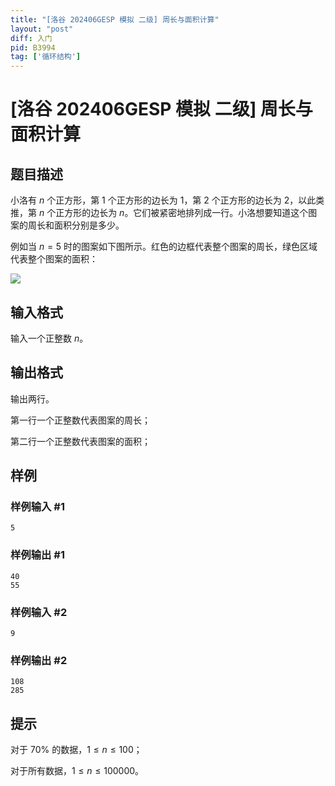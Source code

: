 ```yaml
---
title: "[洛谷 202406GESP 模拟 二级] 周长与面积计算"
layout: "post"
diff: 入门
pid: B3994
tag: ['循环结构']
---
```

# [洛谷 202406GESP 模拟 二级] 周长与面积计算
## 题目描述

小洛有 $n$ 个正方形，第 $1$ 个正方形的边长为 $1$，第 $2$ 个正方形的边长为 $2$，以此类推，第 $n$ 个正方形的边长为 $n$。它们被紧密地排列成一行。小洛想要知道这个图案的周长和面积分别是多少。

例如当 $n=5$ 时的图案如下图所示。红色的边框代表整个图案的周长，绿色区域代表整个图案的面积：

![](https://cdn.luogu.com.cn/upload/image_hosting/92omqw1x.png)
## 输入格式

输入一个正整数 $n$。
## 输出格式

输出两行。

第一行一个正整数代表图案的周长；

第二行一个正整数代表图案的面积；
## 样例

### 样例输入 #1
```
5
```
### 样例输出 #1
```
40
55
```
### 样例输入 #2
```
9
```
### 样例输出 #2
```
108
285
```
## 提示

对于 $70\%$ 的数据，$1 \leq n \leq 100$；

对于所有数据，$1 \leq n \leq 100000$。
